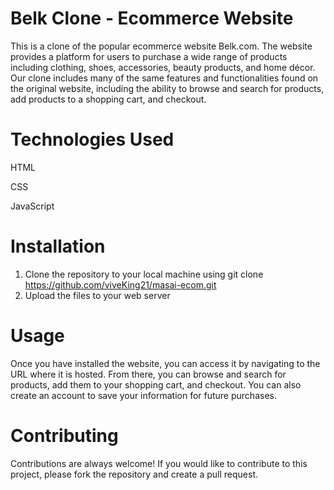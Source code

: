 # Belk Clone - Ecommerce Website
This is a clone of the popular ecommerce website Belk.com. The website provides a platform for users to purchase a wide range of products including clothing, shoes, accessories, beauty products, and home décor. Our clone includes many of the same features and functionalities found on the original website, including the ability to browse and search for products, add products to a shopping cart, and checkout.

# Technologies Used
HTML

CSS

JavaScript

# Installation
1. Clone the repository to your local machine using git clone https://github.com/viveKing21/masai-ecom.git
2. Upload the files to your web server

# Usage
Once you have installed the website, you can access it by navigating to the URL where it is hosted. From there, you can browse and search for products, add them to your shopping cart, and checkout. You can also create an account to save your information for future purchases.

# Contributing
Contributions are always welcome! If you would like to contribute to this project, please fork the repository and create a pull request.
